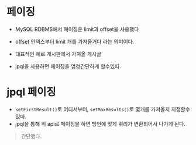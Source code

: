 # 페이징

- MySQL RDBMS에서 페이징은 limit과 offset을 사용했다
- offset 인덱스부터 limit 개를 가져올거다 라는 의미이다.
- 대표적인 예로 게시판에서 가져올 게시글

- jpql을 사용하면 페이징을 엄청간단하게 할수있따.

# jpql 페이징

- `setFirstResult()`로 어디서부터, `setMaxResults()`로 몇개를 가져올지 지정할수있따.
- jpql을 통해 위 api로 페이징을 하면 방언에 맞게 쿼리가 변환되어서 나가게 된다.

> 간단했다.
